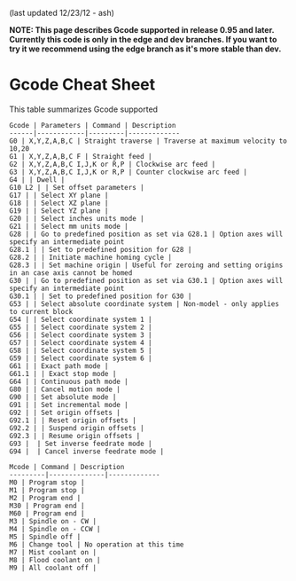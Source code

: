 (last updated 12/23/12 - ash) 

**NOTE: This page describes Gcode supported in release 0.95 and later. Currently this code is only in the edge and dev branches. If you want to try it we recommend using the edge branch as it's more stable than dev.**

# Gcode Cheat Sheet
This table summarizes Gcode supported


	Gcode | Parameters | Command | Description
	------|------------|---------|-------------
	G0 | X,Y,Z,A,B,C | Straight traverse | Traverse at maximum velocity to 10,20 
	G1 | X,Y,Z,A,B,C F | Straight feed | 
	G2 | X,Y,Z,A,B,C I,J,K or R,P | Clockwise arc feed |
	G3 | X,Y,Z,A,B,C I,J,K or R,P | Counter clockwise arc feed |
	G4 | | Dwell |
	G10 L2 | | Set offset parameters | 
	G17 | | Select XY plane |
	G18 | | Select XZ plane |
	G19 | | Select YZ plane |
	G20 | | Select inches units mode |
	G21 | | Select mm units mode |
	G28 | | Go to predefined position as set via G28.1 | Option axes will specify an intermediate point
	G28.1 | | Set to predefined position for G28 |
	G28.2 | | Initiate machine homing cycle |
	G28.3 | | Set machine origin | Useful for zeroing and setting origins in an case axis cannot be homed
	G30 | | Go to predefined position as set via G30.1 | Option axes will specify an intermediate point
	G30.1 | | Set to predefined position for G30 |
	G53 | | Select absolute coordinate system | Non-model - only applies to current block
	G54 | | Select coordinate system 1 |
	G55 | | Select coordinate system 2 |
	G56 | | Select coordinate system 3 |
	G57 | | Select coordinate system 4 |
	G58 | | Select coordinate system 5 |
	G59 | | Select coordinate system 6 |
	G61 | | Exact path mode |
	G61.1 | | Exact stop mode |
	G64 | | Continuous path mode |
	G80 | | Cancel motion mode |
	G90 | | Set absolute mode |
	G91 | | Set incremental mode |
	G92 | | Set origin offsets |
	G92.1 | | Reset origin offsets |
	G92.2 | | Suspend origin offsets |
	G92.3 | | Resume origin offsets |
	G93 |  | Set inverse feedrate mode |
	G94 |  | Cancel inverse feedrate mode |

 	Mcode | Command | Description
	---------|--------------|-------------
	M0 | Program stop |
	M1 | Program stop |
	M2 | Program end |
	M30 | Program end |
	M60 | Program end |
	M3 | Spindle on - CW |
	M4 | Spindle on - CCW |
	M5 | Spindle off |
	M6 | Change tool | No operation at this time
	M7 | Mist coolant on |
	M8 | Flood coolant on |
	M9 | All coolant off |



